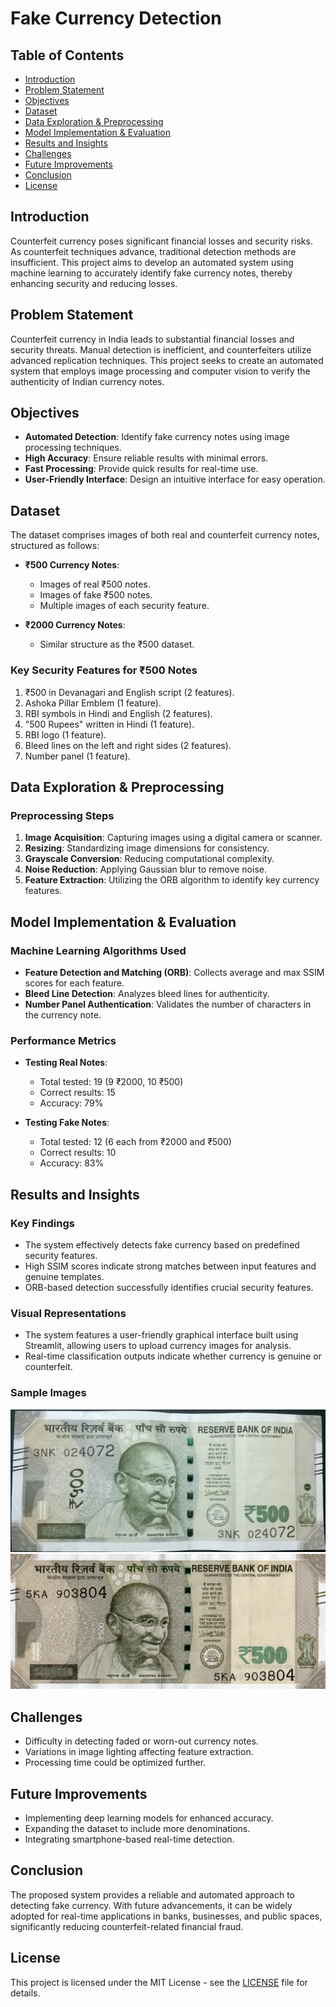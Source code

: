 # Fake Currency Detection

## Table of Contents
- [Introduction](#introduction)
- [Problem Statement](#problem-statement)
- [Objectives](#objectives)
- [Dataset](#dataset)
- [Data Exploration & Preprocessing](#data-exploration--preprocessing)
- [Model Implementation & Evaluation](#model-implementation--evaluation)
- [Results and Insights](#results-and-insights)
- [Challenges](#challenges)
- [Future Improvements](#future-improvements)
- [Conclusion](#conclusion)
- [License](#license)

## Introduction
Counterfeit currency poses significant financial losses and security risks. As counterfeit techniques advance, traditional detection methods are insufficient. This project aims to develop an automated system using machine learning to accurately identify fake currency notes, thereby enhancing security and reducing losses.

## Problem Statement
Counterfeit currency in India leads to substantial financial losses and security threats. Manual detection is inefficient, and counterfeiters utilize advanced replication techniques. This project seeks to create an automated system that employs image processing and computer vision to verify the authenticity of Indian currency notes.

## Objectives
- **Automated Detection**: Identify fake currency notes using image processing techniques.
- **High Accuracy**: Ensure reliable results with minimal errors.
- **Fast Processing**: Provide quick results for real-time use.
- **User-Friendly Interface**: Design an intuitive interface for easy operation.

## Dataset
The dataset comprises images of both real and counterfeit currency notes, structured as follows:
- **₹500 Currency Notes**:
  - Images of real ₹500 notes.
  - Images of fake ₹500 notes.
  - Multiple images of each security feature.
  
- **₹2000 Currency Notes**:
  - Similar structure as the ₹500 dataset.

### Key Security Features for ₹500 Notes
1. ₹500 in Devanagari and English script (2 features).
2. Ashoka Pillar Emblem (1 feature).
3. RBI symbols in Hindi and English (2 features).
4. "500 Rupees" written in Hindi (1 feature).
5. RBI logo (1 feature).
6. Bleed lines on the left and right sides (2 features).
7. Number panel (1 feature).

## Data Exploration & Preprocessing
### Preprocessing Steps
1. **Image Acquisition**: Capturing images using a digital camera or scanner.
2. **Resizing**: Standardizing image dimensions for consistency.
3. **Grayscale Conversion**: Reducing computational complexity.
4. **Noise Reduction**: Applying Gaussian blur to remove noise.
5. **Feature Extraction**: Utilizing the ORB algorithm to identify key currency features.

## Model Implementation & Evaluation
### Machine Learning Algorithms Used
- **Feature Detection and Matching (ORB)**: Collects average and max SSIM scores for each feature.
- **Bleed Line Detection**: Analyzes bleed lines for authenticity.
- **Number Panel Authentication**: Validates the number of characters in the currency note.

### Performance Metrics
- **Testing Real Notes**: 
  - Total tested: 19 (9 ₹2000, 10 ₹500)
  - Correct results: 15
  - Accuracy: 79%
  
- **Testing Fake Notes**:
  - Total tested: 12 (6 each from ₹2000 and ₹500)
  - Correct results: 10
  - Accuracy: 83%

## Results and Insights
### Key Findings
- The system effectively detects fake currency based on predefined security features.
- High SSIM scores indicate strong matches between input features and genuine templates.
- ORB-based detection successfully identifies crucial security features.

### Visual Representations
- The system features a user-friendly graphical interface built using Streamlit, allowing users to upload currency images for analysis.
- Real-time classification outputs indicate whether currency is genuine or counterfeit.
  
### Sample Images
![Real Currency](https://github.com/Aditi31kapil/Fake-Currency-Detection/blob/main/Dataset/500_dataset/500_s1.jpg)
![Fake Currency](https://github.com/Aditi31kapil/Fake-Currency-Detection/blob/main/Fake%20Notes/500/500_f1.jpg)

## Challenges
- Difficulty in detecting faded or worn-out currency notes.
- Variations in image lighting affecting feature extraction.
- Processing time could be optimized further.

## Future Improvements
- Implementing deep learning models for enhanced accuracy.
- Expanding the dataset to include more denominations.
- Integrating smartphone-based real-time detection.

## Conclusion
The proposed system provides a reliable and automated approach to detecting fake currency. With future advancements, it can be widely adopted for real-time applications in banks, businesses, and public spaces, significantly reducing counterfeit-related financial fraud.

## License
This project is licensed under the MIT License - see the [LICENSE](LICENSE) file for details.

